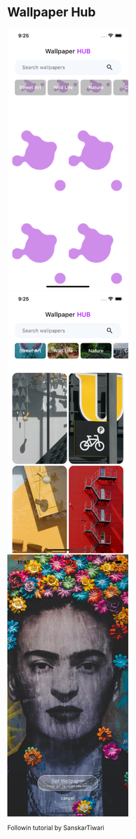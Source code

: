 # Wallpaper Hub

<img src="lib/assets/loading.png" width="276" height="597"><img src="lib/assets/home.png" width="276" height="597"> <img src="lib/assets/wallpaper.png" width="276" height="597">

Followin tutorial by SanskarTiwari
